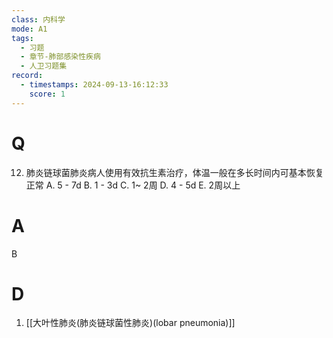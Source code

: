 ```yaml
---
class: 内科学
mode: A1
tags:
  - 习题
  - 章节-肺部感染性疾病
  - 人卫习题集
record:
  - timestamps: 2024-09-13-16:12:33
    score: 1
---
```


# Q
12. 肺炎链球菌肺炎病人使用有效抗生素治疗，体温一般在多长时间内可基本恢复正常
A. 5 - 7d 
B. 1 - 3d 
C. 1~ 2周
D. 4 - 5d 
E. 2周以上
# A
B
# D
1. [[大叶性肺炎(肺炎链球菌性肺炎)(lobar pneumonia)]]